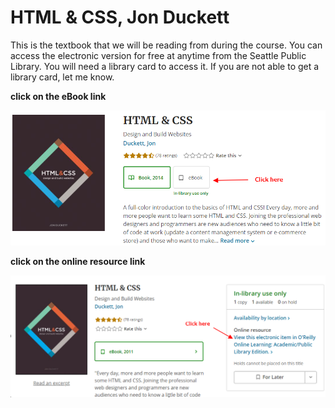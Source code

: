 # HTML & CSS, Jon Duckett

This is the textbook that we will be reading from during the course. You can access the electronic version for free at anytime from the Seattle Public Library. You will need a library card to access it. If you are not able to get a library card, let me know.

**click on the eBook link**

![](./images/ducket-books-spl.png)

**click on the online resource link**

![](./images/ducket-books-spl-2.png)